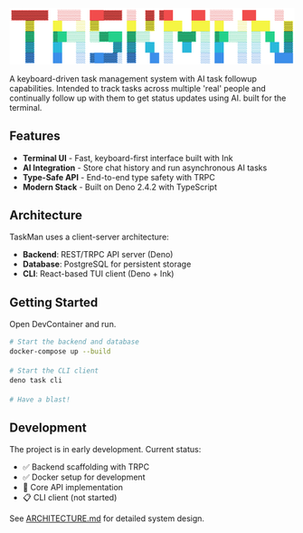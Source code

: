 ![alt text](logo.png)

A keyboard-driven task management system with AI task followup capabilities.
Intended to track tasks across multiple 'real' people and continually follow up
with them to get status updates using AI. built for the terminal.

## Features

- **Terminal UI** - Fast, keyboard-first interface built with Ink
- **AI Integration** - Store chat history and run asynchronous AI tasks
- **Type-Safe API** - End-to-end type safety with TRPC
- **Modern Stack** - Built on Deno 2.4.2 with TypeScript

## Architecture

TaskMan uses a client-server architecture:

- **Backend**: REST/TRPC API server (Deno)
- **Database**: PostgreSQL for persistent storage
- **CLI**: React-based TUI client (Deno + Ink)

## Getting Started

Open DevContainer and run.

```bash
# Start the backend and database
docker-compose up --build

# Start the CLI client
deno task cli

# Have a blast!
```

## Development

The project is in early development. Current status:

- ✅ Backend scaffolding with TRPC
- ✅ Docker setup for development
- 🚧 Core API implementation
- 📋 CLI client (not started)

See [ARCHITECTURE.md](ARCHITECTURE.md) for detailed system design.
